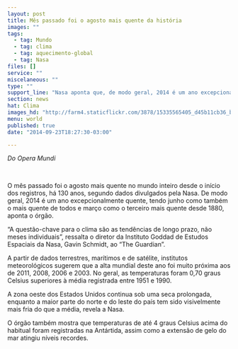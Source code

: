 ```yaml
---
layout: post
title: Mês passado foi o agosto mais quente da história
images: ""
tags:
  - tag: Mundo
  - tag: clima
  - tag: aquecimento-global
  - tag: Nasa
files: []
service: ""
miscelaneous: ""
type: ""
support_line: "Nasa aponta que, de modo geral, 2014 é um ano excepcionalmente quente"
section: news
hat: Clima
images_hd: "http://farm4.staticflickr.com/3878/15335565405_d45b11cb36_b.jpg"
menu: world
published: true
date: "2014-09-23T18:27:30-03:00"

---
```

<p><em>Do Opera Mundi</em></p>

<p>&nbsp;</p>

<p>O m&ecirc;s passado foi o agosto mais quente no mundo inteiro desde o in&iacute;cio dos registros, h&aacute; 130 anos, segundo dados divulgados pela Nasa. De modo geral, 2014 &eacute; um ano excepcionalmente quente, tendo junho como tamb&eacute;m o mais quente de todos e mar&ccedil;o como o terceiro mais quente desde 1880, aponta o &oacute;rg&atilde;o.</p>

<p>&ldquo;A quest&atilde;o-chave para o clima s&atilde;o as tend&ecirc;ncias de longo prazo, n&atilde;o meses individuais&rdquo;, ressalta o diretor da Instituto Goddad de Estudos Espaciais da Nasa, Gavin Schmidt, ao &ldquo;The Guardian&rdquo;.</p>

<p>A partir de dados terrestres, mar&iacute;timos e de sat&eacute;lite, institutos meteorol&oacute;gicos sugerem que a alta mundial deste ano foi muito pr&oacute;xima aos de 2011, 2008, 2006 e 2003. No geral, as temperaturas foram 0,70 graus Celsius superiores &agrave; m&eacute;dia registrada entre 1951 e 1990.</p>

<p>A zona oeste dos Estados Unidos continua sob uma seca prolongada, enquanto a maior parte do norte e do leste do pa&iacute;s tem sido visivelmente mais fria do que a m&eacute;dia, revela a Nasa.</p>

<p>O &oacute;rg&atilde;o tamb&eacute;m mostra que temperaturas de at&eacute; 4 graus Celsius acima do habitual foram registradas na Ant&aacute;rtida, assim como a extens&atilde;o de gelo do mar atingiu n&iacute;veis recordes.</p>
